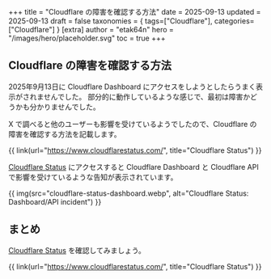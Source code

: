 +++
title = "Cloudflare の障害を確認する方法"
date = 2025-09-13
updated = 2025-09-13
draft = false
taxonomies = { tags=["Cloudflare"], categories=["Cloudflare"] }
[extra]
author = "etak64n"
hero = "/images/hero/placeholder.svg"
toc = true
+++

## Cloudflare の障害を確認する方法

2025年9月13日に Cloudflare Dashboard にアクセスをしようとしたらうまく表示がされませんでした。
部分的に動作しているような感じで、最初は障害かどうかも分かりませんでした。

X で調べると他のユーザーも影響を受けているようでしたので、Cloudflare の障害を確認する方法を記載します。

{{ link(url="https://www.cloudflarestatus.com/", title="Cloudflare Status") }}

[Cloudflare Status](https://www.cloudflarestatus.com/) にアクセスすると Cloudflare Dashboard と Cloudflare API で影響を受けているような告知が表示されています。

{{ img(src="cloudflare-status-dashboard.webp", alt="Cloudflare Status: Dashboard/API incident") }}

## まとめ

[Cloudflare Status](https://www.cloudflarestatus.com/) を確認してみましょう。

{{ link(url="https://www.cloudflarestatus.com/", title="Cloudflare Status") }}
